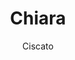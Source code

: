 ---
action_label: MORE ABOUT ME &rarr;
action_link: /about
action_type: text
description: |
    Hey, there. Thank you for visiting my site. Here you will find information about my professional profile and the projects I have worked on.
show_action_link: true
show_social_links: true
subtitle: Ciscato
text_align_left: false
title: Chiara 
type: home
---